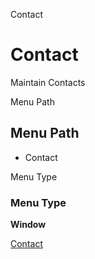 
Contact
# Contact


Maintain Contacts

Menu Path
## Menu Path



- Contact

Menu Type
### Menu Type

**Window**


[Contact](functional-guide/window/window-contact.md)